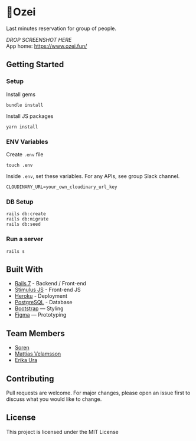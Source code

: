 # 🍺Ozei

Last minutes reservation for group of people.

_DROP SCREENSHOT HERE_
<br>
App home: https://www.ozei.fun/
   

## Getting Started
### Setup

Install gems
```
bundle install
```
Install JS packages
```
yarn install
```

### ENV Variables
Create `.env` file
```
touch .env
```
Inside `.env`, set these variables. For any APIs, see group Slack channel.
```
CLOUDINARY_URL=your_own_cloudinary_url_key
```

### DB Setup
```
rails db:create
rails db:migrate
rails db:seed
```

### Run a server
```
rails s
```

## Built With
- [Rails 7](https://guides.rubyonrails.org/) - Backend / Front-end
- [Stimulus JS](https://stimulus.hotwired.dev/) - Front-end JS
- [Heroku](https://heroku.com/) - Deployment
- [PostgreSQL](https://www.postgresql.org/) - Database
- [Bootstrap](https://getbootstrap.com/) — Styling
- [Figma](https://www.figma.com) — Prototyping

## Team Members
- [Soren](https://github.com/sumstot)
- [Mattias Velamsson](https://github.com/smackdh)
- [Erika Ura](https://github.com/ErikaUra)

## Contributing
Pull requests are welcome. For major changes, please open an issue first to discuss what you would like to change.

## License
This project is licensed under the MIT License
